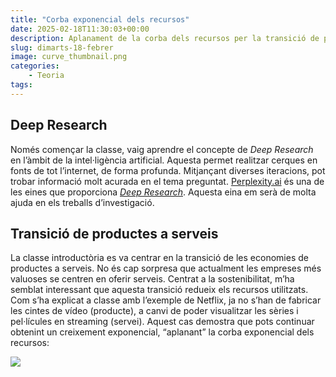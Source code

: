 ```yaml
---
title: "Corba exponencial dels recursos"
date: 2025-02-18T11:30:03+00:00
description: Aplanament de la corba dels recursos per la transició de productes a serveis
slug: dimarts-18-febrer
image: curve_thumbnail.png
categories:
    - Teoria
tags:
---
```


## Deep Research
Només començar la classe, vaig aprendre el concepte de _Deep Research_ en l’àmbit de la intel·ligència artificial. Aquesta permet realitzar cerques en fonts de tot l’internet, de forma profunda. Mitjançant diverses iteracions, pot trobar informació molt acurada en el tema preguntat. [Perplexity.ai](https://www.perplexity.ai/) és una de les eines que proporciona _[Deep Research](https://www.perplexity.ai/hub/blog/introducing-perplexity-deep-research)_. Aquesta eina em serà de molta ajuda en els treballs d’investigació.

## Transició de productes a serveis
La classe introductòria es va centrar en la transició de les economies de productes a serveis. No és cap sorpresa que actualment les empreses més valuoses se centren en oferir serveis. Centrat a la sostenibilitat, m’ha semblat interessant que aquesta transició redueix els recursos utilitzats. Com s’ha explicat a classe amb l’exemple de Netflix, ja no s’han de fabricar les cintes de vídeo (producte), a canvi de poder visualitzar les sèries i pel·lícules en streaming (servei). Aquest cas demostra que pots continuar obtenint un creixement exponencial, “aplanant” la corba exponencial dels recursos:

![](/dgsi/post/dimarts-18-febrer/curve.png)